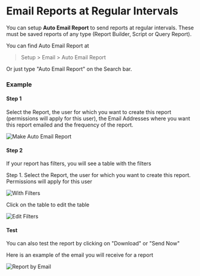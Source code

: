 # Email Reports at Regular Intervals

You can setup **Auto Email Report** to send reports at regular intervals. These must be saved reports of any type (Report Builder, Script or Query Report).

You can find Auto Email Report at

> Setup > Email > Auto Email Report

Or just type "Auto Email Report" on the Search bar.

### Example

#### Step 1

Select the Report, the user for which you want to create this report (permissions will apply for this user), the Email Addresses where you want this report emailed and the frequency of the report.

<img class="screenshot" alt="Make Auto Email Report" src="/docs/assets/img/setup/email/auto-email-1.png">

#### Step 2

If your report has filters, you will see a table with the filters

Step 1. Select the Report, the user for which you want to create this report. Permissions will apply for this user

<img class="screenshot" alt="With Filters" src="/docs/assets/img/setup/email/auto-email-2.png">

Click on the table to edit the table

<img class="screenshot" alt="Edit Filters" src="/docs/assets/img/setup/email/auto-email-3.png">

#### Test

You can also test the report by clicking on "Download" or "Send Now"

Here is an example of the email you will receive for a report

<img class="screenshot" alt="Report by Email" src="/docs/assets/img/setup/email/auto-email-4.png">

